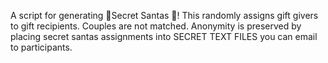 A script for generating 🎅Secret Santas 🎅! This randomly assigns gift givers to gift recipients.
Couples are not matched.
Anonymity is preserved by placing secret santas assignments into SECRET TEXT FILES you can email to participants. 